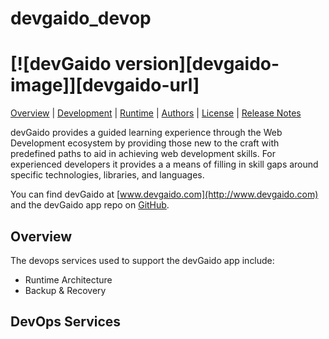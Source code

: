 # devgaido_devop
# [![devGaido version][devgaido-image]][devgaido-url]

[Overview](#overview) | [Development](#development) | [Runtime](#runtime) | [Authors](#authors) |
[License](#license) | [Release Notes](releasenotes.md)

devGaido provides a guided learning experience through the Web Development 
ecosystem by providing those new to the craft with predefined paths to aid in
achieving web development skills. For experienced developers it provides a 
a means of filling in skill gaps around specific technologies, libraries, and
languages.

You can find devGaido at [www.devgaido.com](http://www.devgaido.com) and the devGaido app repo on [GitHub](https://github.com/Chingu-cohorts/devgaido).

## Overview

The devops services used to support the devGaido app include:

- Runtime Architecture
- Backup & Recovery

## DevOps Services

